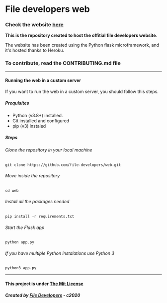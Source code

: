 # File developers web
### Check the website [here](https://file-developers.herokuapp.com)
**This is the repository created to host the offitial file developers website**.

The website has been created using the Python flask microframework, and it's hosted thanks to Heroku.
### To contribute, read the CONTRIBUTING.md file

---

#### Running the web in a custom server
If you want to run the web in a custom server, you should follow this steps.
##### Prequisites
* Python (v3.8+) installed.
* Git installed and configured
* pip (v3) instaled
##### Steps
###### Clone the repository in your local machine
```shell
git clone https://github.com/file-developers/web.git
```
###### Move inside the repository
```shell
cd web
```
###### Install all the packages needed
```shell
pip install -r requirements.txt
```
###### Start the Flask app
```
python app.py
```
###### If you have multiple Python instalations use Python 3
```
python3 app.py
```

---

#### This project is under [The Mit License](https://opensource.org/licenses/MIT)

##### Created by [File Developers](https://github.com/file-developers) - c2020
